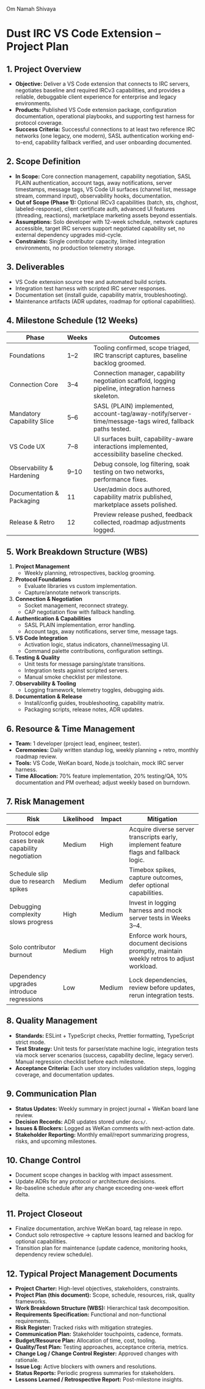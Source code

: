 Om Namah Shivaya
# Dust IRC VS Code Extension – Project Plan

## 1. Project Overview
- **Objective:** Deliver a VS Code extension that connects to IRC servers, negotiates baseline and required IRCv3 capabilities, and provides a reliable, debuggable client experience for enterprise and legacy environments.
- **Products:** Published VS Code extension package, configuration documentation, operational playbooks, and supporting test harness for protocol coverage.
- **Success Criteria:** Successful connections to at least two reference IRC networks (one legacy, one modern), SASL authentication working end-to-end, capability fallback verified, and user onboarding documented.

## 2. Scope Definition
- **In Scope:** Core connection management, capability negotiation, SASL PLAIN authentication, account tags, away notifications, server timestamps, message tags, VS Code UI surfaces (channel list, message stream, command input), observability hooks, documentation.
- **Out of Scope (Phase 1):** Optional IRCv3 capabilities (batch, sts, chghost, labeled-response), client certificate auth, advanced UI features (threading, reactions), marketplace marketing assets beyond essentials.
- **Assumptions:** Solo developer with 12-week schedule, network captures accessible, target IRC servers support negotiated capability set, no external dependency upgrades mid-cycle.
- **Constraints:** Single contributor capacity, limited integration environments, no production telemetry storage.

## 3. Deliverables
- VS Code extension source tree and automated build scripts.
- Integration test harness with scripted IRC server responses.
- Documentation set (install guide, capability matrix, troubleshooting).
- Maintenance artifacts (ADR updates, roadmap for optional capabilities).

## 4. Milestone Schedule (12 Weeks)
| Phase | Weeks | Outcomes |
| --- | --- | --- |
| Foundations | 1–2 | Tooling confirmed, scope triaged, IRC transcript captures, baseline backlog groomed. |
| Connection Core | 3–4 | Connection manager, capability negotiation scaffold, logging pipeline, integration harness skeleton. |
| Mandatory Capability Slice | 5–6 | SASL (PLAIN) implemented, account-tag/away-notify/server-time/message-tags wired, fallback paths tested. |
| VS Code UX | 7–8 | UI surfaces built, capability-aware interactions implemented, accessibility baseline checked. |
| Observability & Hardening | 9–10 | Debug console, log filtering, soak testing on two networks, performance fixes. |
| Documentation & Packaging | 11 | User/admin docs authored, capability matrix published, marketplace assets polished. |
| Release & Retro | 12 | Preview release pushed, feedback collected, roadmap adjustments logged. |

## 5. Work Breakdown Structure (WBS)
1. **Project Management**
   - Weekly planning, retrospectives, backlog grooming.
2. **Protocol Foundations**
   - Evaluate libraries vs custom implementation.
   - Capture/annotate network transcripts.
3. **Connection & Negotiation**
   - Socket management, reconnect strategy.
   - CAP negotiation flow with fallback handling.
4. **Authentication & Capabilities**
   - SASL PLAIN implementation, error handling.
   - Account tags, away notifications, server time, message tags.
5. **VS Code Integration**
   - Activation logic, status indicators, channel/messaging UI.
   - Command palette contributions, configuration settings.
6. **Testing & Quality**
   - Unit tests for message parsing/state transitions.
   - Integration tests against scripted servers.
   - Manual smoke checklist per milestone.
7. **Observability & Tooling**
   - Logging framework, telemetry toggles, debugging aids.
8. **Documentation & Release**
   - Install/config guides, troubleshooting, capability matrix.
   - Packaging scripts, release notes, ADR updates.

## 6. Resource & Time Management
- **Team:** 1 developer (project lead, engineer, tester).
- **Ceremonies:** Daily written standup log, weekly planning + retro, monthly roadmap review.
- **Tools:** VS Code, WeKan board, Node.js toolchain, mock IRC server harness.
- **Time Allocation:** 70% feature implementation, 20% testing/QA, 10% documentation and PM overhead; adjust weekly based on burndown.

## 7. Risk Management
| Risk | Likelihood | Impact | Mitigation |
| --- | --- | --- | --- |
| Protocol edge cases break capability negotiation | Medium | High | Acquire diverse server transcripts early, implement feature flags and fallback logic. |
| Schedule slip due to research spikes | Medium | Medium | Timebox spikes, capture outcomes, defer optional capabilities. |
| Debugging complexity slows progress | High | Medium | Invest in logging harness and mock server tests in Weeks 3–4. |
| Solo contributor burnout | Medium | High | Enforce work hours, document decisions promptly, maintain weekly retros to adjust workload. |
| Dependency upgrades introduce regressions | Low | Medium | Lock dependencies, review before updates, rerun integration tests. |

## 8. Quality Management
- **Standards:** ESLint + TypeScript checks, Prettier formatting, TypeScript strict mode.
- **Test Strategy:** Unit tests for parser/state machine logic, integration tests via mock server scenarios (success, capability decline, legacy server). Manual regression checklist before each milestone.
- **Acceptance Criteria:** Each user story includes validation steps, logging coverage, and documentation updates.

## 9. Communication Plan
- **Status Updates:** Weekly summary in project journal + WeKan board lane review.
- **Decision Records:** ADR updates stored under `docs/`.
- **Issues & Blockers:** Logged as WeKan comments with next-action date.
- **Stakeholder Reporting:** Monthly email/report summarizing progress, risks, and upcoming milestones.

## 10. Change Control
- Document scope changes in backlog with impact assessment.
- Update ADRs for any protocol or architecture decisions.
- Re-baseline schedule after any change exceeding one-week effort delta.

## 11. Project Closeout
- Finalize documentation, archive WeKan board, tag release in repo.
- Conduct solo retrospective → capture lessons learned and backlog for optional capabilities.
- Transition plan for maintenance (update cadence, monitoring hooks, dependency review schedule).

## 12. Typical Project Management Documents
- **Project Charter:** High-level objectives, stakeholders, constraints.
- **Project Plan (this document):** Scope, schedule, resources, risk, quality frameworks.
- **Work Breakdown Structure (WBS):** Hierarchical task decomposition.
- **Requirements Specification:** Functional and non-functional requirements.
- **Risk Register:** Tracked risks with mitigation strategies.
- **Communication Plan:** Stakeholder touchpoints, cadence, formats.
- **Budget/Resource Plan:** Allocation of time, cost, tooling.
- **Quality/Test Plan:** Testing approaches, acceptance criteria, metrics.
- **Change Log / Change Control Register:** Approved changes with rationale.
- **Issue Log:** Active blockers with owners and resolutions.
- **Status Reports:** Periodic progress summaries for stakeholders.
- **Lessons Learned / Retrospective Report:** Post-milestone insights.
